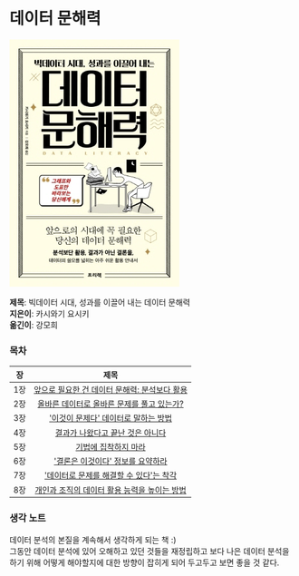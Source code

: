 # 데이터 문해력

![book](./images/book.jpg)  
  
**제목**: 빅데이터 시대, 성과를 이끌어 내는 데이터 문해력  
**지은이**: 카시와기 요시키  
**옮긴이**: 강모희

### 목차

|장   | 제목                |
|:---:|:-------------------:|
|1장  | [앞으로 필요한 건 데이터 문해력: 분석보다 활용](https://github.com/LeeSaeyoon/reading-book-sy/blob/main/%EB%8D%B0%EC%9D%B4%ED%84%B0%EB%AC%B8%ED%95%B4%EB%A0%A5/1%EC%9E%A5.md)  | 
|2장  | [올바른 데이터로 올바른 문제를 풀고 있는가?](https://github.com/LeeSaeyoon/reading-book-sy/blob/main/%EB%8D%B0%EC%9D%B4%ED%84%B0%EB%AC%B8%ED%95%B4%EB%A0%A5/2%EC%9E%A5.md)  | 
|3장  | ['이것이 문제다' 데이터로 말하는 방법](https://github.com/LeeSaeyoon/reading-book-sy/blob/main/%EB%8D%B0%EC%9D%B4%ED%84%B0%EB%AC%B8%ED%95%B4%EB%A0%A5/3%EC%9E%A5.md) |
|4장  | [결과가 나왔다고 끝난 것은 아니다](https://github.com/LeeSaeyoon/reading-book-sy/blob/main/%EB%8D%B0%EC%9D%B4%ED%84%B0%EB%AC%B8%ED%95%B4%EB%A0%A5/4%EC%9E%A5.md)  |
|5장  | [기법에 집착하지 마라](https://github.com/LeeSaeyoon/reading-book-sy/blob/main/%EB%8D%B0%EC%9D%B4%ED%84%B0%EB%AC%B8%ED%95%B4%EB%A0%A5/5%EC%9E%A5.md)  |
|6장  | ['결론은 이것이다' 정보를 요약하라](https://github.com/LeeSaeyoon/reading-book-sy/blob/main/%EB%8D%B0%EC%9D%B4%ED%84%B0%EB%AC%B8%ED%95%B4%EB%A0%A5/6%EC%9E%A5.md)  |
|7장  | ['데이터로 문제를 해결할 수 있다'는 착각](https://github.com/LeeSaeyoon/reading-book-sy/blob/main/%EB%8D%B0%EC%9D%B4%ED%84%B0%EB%AC%B8%ED%95%B4%EB%A0%A5/7%EC%9E%A5.md)  |
|8장  | [개인과 조직의 데이터 활용 능력을 높이는 방법](https://github.com/LeeSaeyoon/reading-book-sy/blob/main/%EB%8D%B0%EC%9D%B4%ED%84%B0%EB%AC%B8%ED%95%B4%EB%A0%A5/8%EC%9E%A5.md)  |

### 생각 노트  

데이터 분석의 본질을 계속해서 생각하게 되는 책 :)  
그동안 데이터 분석에 있어 오해하고 있던 것들을 재정립하고 보다 나은 데이터 분석을 하기 위해 어떻게 해야할지에 대한
방향이 잡히게 되어 두고두고 보면 좋을 것 같다.
